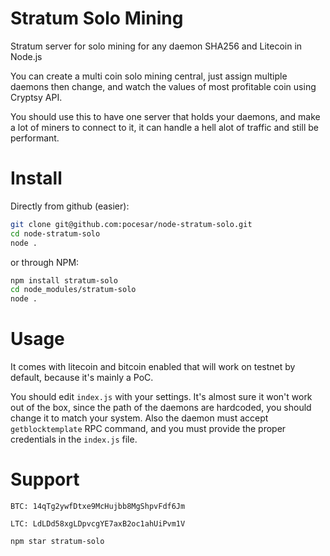 Stratum Solo Mining
=================

Stratum server for solo mining for any daemon SHA256 and Litecoin in Node.js

You can create a multi coin solo mining central, just assign multiple daemons then change,
and watch the values of most profitable coin using Cryptsy API.

You should use this to have one server that holds your daemons, and make a lot of miners to connect to it,
it can handle a hell alot of traffic and still be performant.

Install
=================

Directly from github (easier):

```bash
git clone git@github.com:pocesar/node-stratum-solo.git
cd node-stratum-solo
node .
```

or through NPM:

```bash
npm install stratum-solo
cd node_modules/stratum-solo
node .
```

Usage
=================

It comes with litecoin and bitcoin enabled that will work on testnet by default, because it's mainly a PoC.

You should edit `index.js` with your settings. It's almost sure it won't work out of the box,
since the path of the daemons are hardcoded, you should change it to match your system. Also the daemon
must accept `getblocktemplate` RPC command, and you must provide the proper credentials
in the `index.js` file.

Support
=================

`BTC: 14qTg2ywfDtxe9McHujbb8MgShpvFdf6Jm`

`LTC: LdLDd58xgLDpvcgYE7axB2oc1ahUiPvm1V`


```bash
npm star stratum-solo
```
